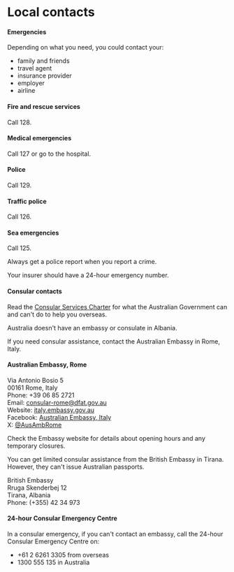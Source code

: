 # Local contacts

#### Emergencies

Depending on what you need, you could contact your:

* family and friends
* travel agent
* insurance provider
* employer
* airline

#### Fire and rescue services

Call 128.

#### Medical emergencies

Call 127 or go to the hospital.

#### Police

Call 129.

#### Traffic police

Call 126.

#### Sea emergencies

Call 125.

Always get a police report when you report a crime.

Your insurer should have a 24-hour emergency number.

#### Consular contacts

Read the [Consular Services Charter](/node/46) for what the Australian Government can and can't do to help you overseas.

Australia doesn't have an embassy or consulate in Albania.

If you need consular assistance, contact the Australian Embassy in Rome, Italy.

#### Australian Embassy, Rome

Via Antonio Bosio 5   
00161 Rome, Italy  
Phone: +39 06 85 2721   
Email: [consular-rome@dfat.gov.au](mailto:consular-rome@dfat.gov.au)  
Website: [italy.embassy.gov.au](http://www.italy.embassy.gov.au/)   
Facebook: [Australian Embassy, Italy](https://www.facebook.com/AusEmbIT/)   
X: [@AusAmbRome](http://twitter.com/AusAmbRome)

Check the Embassy website for details about opening hours and any temporary closures.

You can get limited consular assistance from the British Embassy in Tirana. However, they can't issue Australian passports.

British Embassy   
Rruga Skenderbej 12   
Tirana, Albania  
Phone: (+355) 42 34 973

#### 24-hour Consular Emergency Centre

In a consular emergency, if you can't contact an embassy, call the 24-hour Consular Emergency Centre on:

* +61 2 6261 3305 from overseas
* 1300 555 135 in Australia